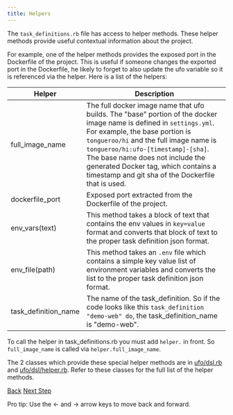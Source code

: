 ```yaml
---
title: Helpers
---
```


The `task_definitions.rb` file has access to helper methods. These helper methods provide useful contextual information about the project.

For example, one of the helper methods provides the exposed port in the Dockerfile of the project. This is useful if someone changes the exported port in the Dockerfile, he likely to forget to also update the ufo variable so it is referenced via the helper. Here is a list of the helpers:

Helper  | Description
------------- | -------------
full\_image\_name | The full docker image name that ufo builds. The "base" portion of the docker image name is defined in `settings.yml`. For example, the base portion is `tongueroo/hi` and the full image name is `tongueroo/hi:ufo-[timestamp]-[sha]`. The base name does not include the generated Docker tag, which contains a timestamp and git sha of the Dockerfile that is used.
dockerfile\_port | Exposed port extracted from the Dockerfile of the project. 
env_vars(text) | This method takes a block of text that contains the env values in `key=value` format and converts that block of text to the proper task definition json format.
env_file(path) | This method takes an `.env` file which contains a simple key value list of environment variables and converts the list to the proper task definition json format.
task_definition_name | The name of the task_definition.  So if the code looks like this `task_definition "demo-web" do`, the task_definition_name is "demo-web".

To call the helper in task_definitions.rb you must add `helper.` in front.  So `full_image_name` is called via `helper.full_image_name`.

The 2 classes which provide these special helper methods are in [ufo/dsl.rb](https://github.com/tongueroo/ufo/blob/master/lib/ufo/dsl.rb) and [ufo/dsl/helper.rb](https://github.com/tongueroo/ufo/blob/master/lib/ufo/dsl/helper.rb). Refer to these classes for the full list of the helper methods.

<a id="prev" class="btn btn-basic" href="{% link _docs/variables.md %}">Back</a>
<a id="next" class="btn btn-primary" href="{% link _docs/conventions.md %}">Next Step</a>
<p class="keyboard-tip">Pro tip: Use the <- and -> arrow keys to move back and forward.</p>

